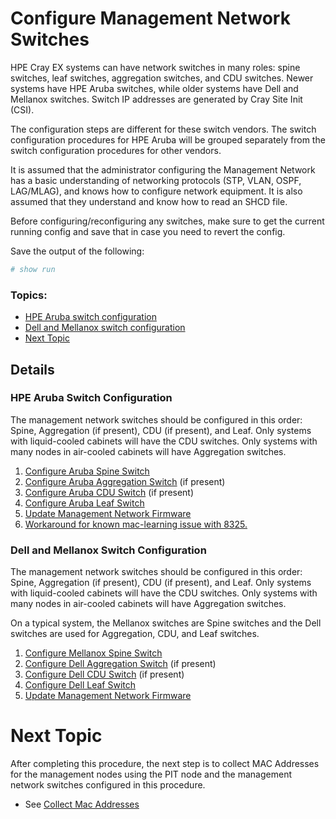 

# Configure Management Network Switches

HPE Cray EX systems can have network switches in many roles: spine switches, leaf switches, aggregation switches, and CDU switches.
Newer systems have HPE Aruba switches, while older systems have Dell and Mellanox switches. Switch IP addresses are generated by Cray Site Init (CSI).

The configuration steps are different for these switch vendors. The switch configuration procedures for HPE Aruba will be grouped separately from the switch configuration procedures for other vendors.

It is assumed that the administrator configuring the Management Network has a basic understanding of networking protocols (STP, VLAN, OSPF, LAG/MLAG), and knows how to configure network equipment. It is also assumed that they understand and know how to read an SHCD file.

Before configuring/reconfiguring any switches, make sure to get the current running config and save that in case you need to revert the config.

Save the output of the following:

```bash
# show run
```

### Topics:

   * [HPE Aruba switch configuration](#hpe_aruba_switch_configuration)
   * [Dell and Mellanox switch configuration](#dell_and_mellanox_switch_configuration)
   * [Next Topic](#next-topic)


## Details

<a name="hpe_aruba_switch_configuration"></a>
### HPE Aruba Switch Configuration

The management network switches should be configured in this order: Spine, Aggregation (if present), CDU (if present), and Leaf.
Only systems with liquid-cooled cabinets will have the CDU switches. Only systems with many nodes in air-cooled cabinets
will have Aggregation switches.

   1. [Configure Aruba Spine Switch](configure_aruba_spine_switch.md)
   1. [Configure Aruba Aggregation Switch](configure_aruba_aggregation_switch.md) (if present)
   1. [Configure Aruba CDU Switch](configure_aruba_cdu_switch.md) (if present)
   1. [Configure Aruba Leaf Switch](configure_aruba_leaf_switch.md)
   1. [Update Management Network Firmware](../operations/network/management_network/Update_Management_Network_Firmware.md)
   1. [Workaround for known mac-learning issue with 8325.](8325_mac_learning_hotfix.md)

<a name="dell_and_mellanox_switch_configuration"></a>
### Dell and Mellanox Switch Configuration

The management network switches should be configured in this order: Spine, Aggregation (if present), CDU (if present), and Leaf.
Only systems with liquid-cooled cabinets will have the CDU switches. Only systems with many nodes in air-cooled
cabinets will have Aggregation switches.

On a typical system, the Mellanox switches are Spine switches and the Dell switches are used for Aggregation, CDU, and Leaf switches.

   1. [Configure Mellanox Spine Switch](configure_mellanox_spine_switch.md)
   1. [Configure Dell Aggregation Switch](configure_dell_aggregation_switch.md) (if present)
   1. [Configure Dell CDU Switch](configure_dell_cdu_switch.md) (if present)
   1. [Configure Dell Leaf Switch](configure_dell_leaf_switch.md)
   1. [Update Management Network Firmware](../operations/network/management_network/Update_Management_Network_Firmware.md)

<a name="next-topic"></a>
# Next Topic

   After completing this procedure, the next step is to collect MAC Addresses for the management nodes using the PIT node and the management network switches configured in this procedure.

   * See [Collect Mac Addresses](index.md#collect_mac_addresses_for_ncns)

